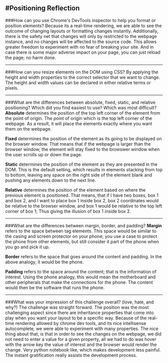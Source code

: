 #Positioning Reflection
---
###How can you use Chrome's DevTools inspector to help you format or position elements?
Because its a real-time rendering, we are able to see the outcome of changing layouts or formatting changes instantly. Additionally, there is the safety net that changes will only by restricted to the webpage instance, and no changes will be affected to the source code. This allows greater freedom to experiment with no fear of breaking your site. And in case there is some major adverse impact on your page, you can just reload the page; no harm done.

---
###How can you resize elements on the DOM using CSS?
By applying the height and width properties to the correct selector that we want to change. The height and width values can be declared in either relative terms or pixels.

---
###What are the differences between absolute, fixed, static, and relative positioning? Which did you find easiest to use? Which was most difficult?
**Absolute** determines the position of the top left corner of the element from the point of origin. The point of origin which is the top left corner of the webpage. As a result, it will place the elements exactly where you want them on the webpage.

**Fixed** determines the position of the element as its going to be displayed on the browser window. That means that if the webpage is larger than the browser window, the element will stay fixed to the browswer window when the user scrolls up or down the page. 

**Static** determines the position of the element as they are presented in the DOM. This is the default setting, which results in elements stacking from top to bottom, leaving any space on the right side of the element blank and pushing any elements down to the next line.

**Relative** determines the position of the element based on where the previous element is positioned. That means, that if I have two boxes, box 1 and box 2, and I want to place box 1 inside box 2, box 2 coordinates would be relative to the browser window, and box 1 would be relative to the top left corner of box 1; Thus giving the illusion of box 1 inside box 2.

---
###What are the differences between margin, border, and padding?
**Margin** refers to the space between tag elements. This space would be similar to the casing and screen protector on your phone; you use a case to protect the phone from other elements, but still consider it part of the phone when you go and pick it up.

**Border** refers to the space that goes around the content and padding. In the above analogy, it would be the phone. 

**Padding** refers to the space around the content; that is the information of interest. Using the phone analogy, this would mean the motherboard and other peripherals that make the connections for the phone. The content would then be the software that runs the phone.

---
###What was your impression of this challenge overall? (love, hate, and why?)
The challenge was straight forward. The position was the most challenging aspect since there are inheritance properties that come into play when you want your layout to be a specific way. Because of the real-time rendering allowed by chrome dev tools, and its nice intellisense autocomplete, we were able to experiment with many properties. The nice thing about that, is that in order to see the changes on the webpage, we did not need to enter a value for a given property, all we had to do was hover with the arrow key the value of interest and the browser would render the change. Very python notebook like, which makes development less painful. The instant gratification really assists the development process.